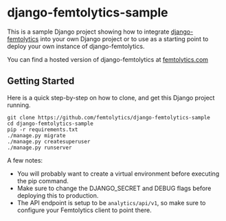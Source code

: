 # django-femtolytics-sample

This is a sample Django project showing how to integrate [django-femtolytics](https://github.com/femtolytics/django-femtolytics) into your own Django project or to use as a starting point to deploy your own instance of django-femtolytics.

You can find a hosted version of django-femtolytics at [femtolytics.com](https://femtolytics.com)

## Getting Started

Here is a quick step-by-step on how to clone, and get this Django project running.

```
git clone https://github.com/femtolytics/django-femtolytics-sample
cd django-femtolytics-sample
pip -r requirements.txt
./manage.py migrate
./manage.py createsuperuser
./manage.py runserver 
```

A few notes: 
- You will probably want to create a virtual environment before executing the pip command. 
- Make sure to change the DJANGO_SECRET and DEBUG flags before deploying this to production.
- The API endpoint is setup to be `analytics/api/v1`, so make sure to configure your Femtolytics client to point there.